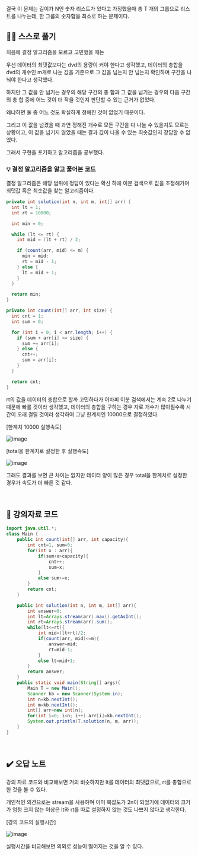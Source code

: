 결국 이 문제는 길이가 N인 숫자 리스트가 있다고 가정했을때 총 T 개의 그룹으로 리스트를 나누는데, 한 그룹의 숫자합을 최소로 하는 문제이다.

## ✍🏻 스스로 풀기

처음에 결정 알고리즘을 모르고 고민했을 때는

우선 데이터의 최댓값보다는 dvd의 용량이 커야 한다고 생각했고, 데이터의 총합을 dvd의 개수인 m개로 나눈 값을 기준으로 그 값을 넘는지 안 넘는지 확인하며 구간을 나눠야 한다고 생각했다.

하지만 그 값을 안 넘기는 경우의 해당 구간의 총 합과 그 값을 넘기는 경우의 다음 구간의 총 합 중에 어느 것이 더 작을 것인지 판단할 수 있는 근거가 없었다.

왜냐하면 둘 중 어느 것도 확실하게 정해진 것이 없었기 때문이다.

그리고 이 값을 넘겼을 때 과연 정해진 개수로 모든 구간을 다 나눌 수 있을지도 모르는 상황이고, 이 값을 넘기지 않았을 때는 결과 값이 나올 수 있는 최솟값인지 장담할 수 없었다.

그래서 구현을 포기하고 알고리즘을 공부했다.

### 💡 결정 알고리즘을 알고 풀어본 코드

결정 알고리즘은 해당 범위에 정답이 있다는 확신 하에 이분 검색으로 값을 조정해가며 최댓값 혹은 최솟값을 찾는 알고리즘이다.

``` java
private int solution(int n, int m, int[] arr) {
  int lt = 1;
  int rt = 10000;

  int min = 0;

  while (lt <= rt) {
    int mid = (lt + rt) / 2;

    if (count(arr, mid) <= m) {
      min = mid;
      rt = mid - 1;
    } else {
      lt = mid + 1;
    }
  }

  return min;
}

private int count(int[] arr, int size) {
  int cnt = 1;
  int sum = 0;

  for (int i = 0; i < arr.length; i++) {
    if (sum + arr[i] <= size) {
      sum += arr[i];
    } else {
      cnt++;
      sum = arr[i];
    }
  }

  return cnt;
}
```

rt의 값을 데이터의 총합으로 할까 고민하다가 어차피 이분 검색에서는 계속 2로 나누기 때문에 빠를 것이라 생각했고, 
데이터의 총합을 구하는 경우 자료 개수가 많아질수록 시간이 오래 걸릴 것이라 생각하여 그냥 한계치인 10000으로 결정하였다.

[한계치 10000 실행속도]

![image](https://github.com/05AM/problem-solving/assets/83827023/13bbeabd-ead2-4850-a90f-c18d81c74f9c)

[total을 한계치로 설정한 후 실행속도]

![image](https://github.com/05AM/problem-solving/assets/83827023/983fbc52-3013-4992-86e8-92f93f1909d7)

그래도 결과를 보면 큰 차이는 없지만 데이터 양이 많은 경우 total을 한계치로 설정한 경우가 속도가 더 빠른 것 같다.

<br>

## 📖 강의자료 코드

``` java
import java.util.*;
class Main {
	public int count(int[] arr, int capacity){
		int cnt=1, sum=0;
		for(int x : arr){
			if(sum+x>capacity){
				cnt++;
				sum=x;
			}
			else sum+=x;
		}
		return cnt;
	}

	public int solution(int n, int m, int[] arr){
		int answer=0;
		int lt=Arrays.stream(arr).max().getAsInt();
		int rt=Arrays.stream(arr).sum();
		while(lt<=rt){
			int mid=(lt+rt)/2;
			if(count(arr, mid)<=m){
				answer=mid;
				rt=mid-1;
			}
			else lt=mid+1;
		}
		return answer;
	}
	public static void main(String[] args){
		Main T = new Main();
		Scanner kb = new Scanner(System.in);
		int n=kb.nextInt();
		int m=kb.nextInt();
		int[] arr=new int[n];
		for(int i=0; i<n; i++) arr[i]=kb.nextInt();
		System.out.println(T.solution(n, m, arr));
	}
}
```

<br>

## ✔️ 오답 노트

강의 자료 코드와 비교해보면 거의 비슷하지만 lt를 데이터의 최댓값으로, rt를 총합으로 한 것을 볼 수 있다.

개인적인 의견으로는 stream을 사용하며 이미 복잡도가 2n이 되었기에 데이터의 크기가 엄청 크지 않는 이상은 lt와 rt를 따로 설정하지 않는 것도 나쁘지 않다고 생각한다.

[강의 코드의 실행시간]

![image](https://github.com/05AM/problem-solving/assets/83827023/9f1127f9-4875-453b-9826-2e8847c4cf78)

실행시간을 비교해보면 의외로 성능이 떨어지는 것을 알 수 있다.

